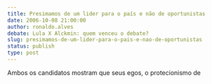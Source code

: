 ```yaml
---
title: Presimamos de um lider para o país e não de oportunistas
date: 2006-10-08 21:00:00
author: ronaldo.alves
debate: Lula X Alckmin: quem venceu o debate?
slug: presimamos-de-um-lider-para-o-pais-e-nao-de-oportunistas
status: publish 
type: post
---
```


Ambos os candidatos mostram que seus egos, o protecionismo de
